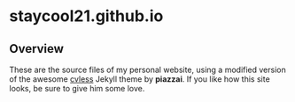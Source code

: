 # staycool21.github.io

## Overview
These are the source files of my personal website, using a modified version of the awesome [cvless](https://github.com/piazzai/cvless) Jekyll theme by **piazzai**. If you like how this site looks, be sure to give him some love.
